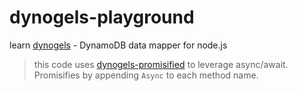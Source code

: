 # dynogels-playground

learn [dynogels](https://github.com/clarkie/dynogels) - DynamoDB data mapper for node.js

> this code uses [dynogels-promisified](https://github.com/andrewoh531/dynogels-promisified) to leverage async/await.  Promisifies by appending `Async` to each method name.